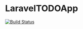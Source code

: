 # LaravelTODOApp

[![Build Status](https://travis-ci.org/troelslenda/laravel-todos.svg?branch=develop)](https://travis-ci.org/troelslenda/laravel-todos)
